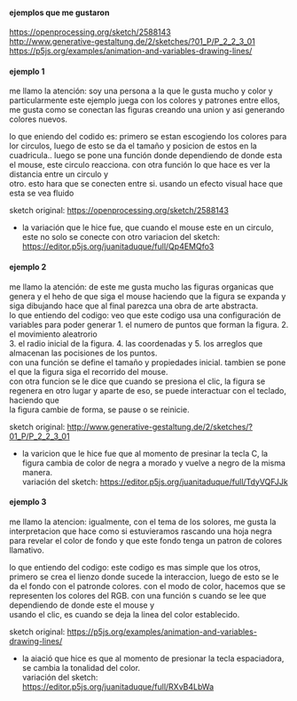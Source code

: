 #### ejemplos que me gustaron  
https://openprocessing.org/sketch/2588143  
http://www.generative-gestaltung.de/2/sketches/?01_P/P_2_2_3_01  
https://p5js.org/examples/animation-and-variables-drawing-lines/  

#### ejemplo 1  
me llamo la atención: soy una persona a la que le gusta mucho y color y particularmente este ejemplo juega con los colores y patrones entre ellos, me gusta como se conectan las figuras creando una union y asi generando colores nuevos.

lo que eniendo del codido es: primero se estan escogiendo los colores para lor circulos, luego de esto se da el tamaño y posicion de estos en la cuadricula.. 
luego se pone una función donde dependiendo de donde esta el mouse, este circulo reacciona. con otra función lo que hace es ver la distancia entre un circulo y  
otro. esto hara que se conecten entre si. usando un efecto visual hace que esta se vea fluido  

sketch original: https://openprocessing.org/sketch/2588143   
- la variación que le hice fue, que cuando el mouse este en un circulo, este no solo se conecte con otro
variacion del sketch: https://editor.p5js.org/juanitaduque/full/Qp4EMQfo3    

#### ejemplo 2  
me llamo la atención:  de este me gusta mucho las figuras organicas que genera y el heho de que siga el mouse haciendo que la figura se expanda y siga dibujando hace que al final parezca una obra de arte abstracta.  
lo que entiendo del codigo:  veo que este codigo usa una configuración de variables para poder generar 1. el numero de puntos que forman la figura. 2. el movimiento aleatrorio  
3. el radio inicial de la figura. 4. las coordenadas y 5. los arreglos que almacenan las pocisiones de los puntos.  
con una función se define el tamaño y propiedades inicial. tambien se pone el que la figura siga el recorrido del mouse.  
con otra funcion se le dice que cuando se presiona el clic, la figura se regenera en otro lugar y aparte de eso, se puede interactuar con el teclado, haciendo que   
la figura cambie de forma, se pause o se reinicie.  

sketch original: http://www.generative-gestaltung.de/2/sketches/?01_P/P_2_2_3_01  
- la varicion que le hice fue que al momento de presinar la tecla C, la figura cambia de color de negra a morado y vuelve a negro de la misma manera.  
variación del sketch: https://editor.p5js.org/juanitaduque/full/TdyVQFJJk  

#### ejemplo 3  
me llamo la atencion: igualmente, con el tema de los solores, me gusta la interpretacion que hace como si estuvieramos rascando una hoja negra para revelar el color de fondo y que este fondo tenga un patron de colores llamativo.  

lo que entiendo del codigo: este codigo es mas simple que los otros, primero se crea el lienzo donde sucede la interaccion, luego de esto se le da el fondo con el patronde colores. con el modo de color, hacemos que se representen los colores del RGB. con una función s cuando se lee que dependiendo de donde este el mouse y  
usando el clic, es cuando se deja la linea del color establecido.  

sketch original: https://p5js.org/examples/animation-and-variables-drawing-lines/  
- la aiació que hice es que al momento de presionar la tecla espaciadora, se cambia la tonalidad del color.  
variación del sketch: https://editor.p5js.org/juanitaduque/full/RXvB4LbWa








